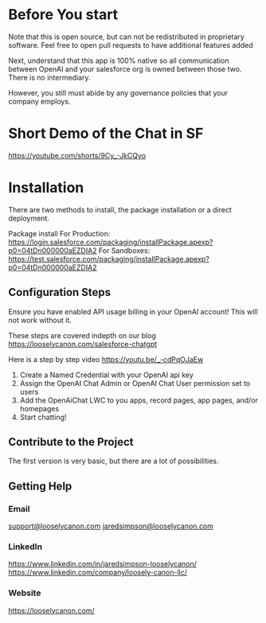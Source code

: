 # Before You start

Note that this is open source, but can not be redistributed in proprietary software. Feel free to open pull requests to have additional features added

Next, understand that this app is 100% native so all communication between OpenAI and your salesforce org is owned between those two.
There is no intermediary.

However, you still must abide by any governance policies that your company employs.

# Short Demo of the Chat in SF
https://youtube.com/shorts/9Cy_-JkCQyo

# Installation

There are two methods to install, the package installation or a direct deployment. 

Package install 
For Production: https://login.salesforce.com/packaging/installPackage.apexp?p0=04tDn000000aEZDIA2
For Sandboxes: https://test.salesforce.com/packaging/installPackage.apexp?p0=04tDn000000aEZDIA2

## Configuration Steps

Ensure you have enabled API usage billing in your OpenAI account! This will not work without it.

These steps are covered indepth on our blog
https://looselycanon.com/salesforce-chatgpt

Here is a step by step video
https://youtu.be/_-cdPqOJaEw


1. Create a Named Credential with your OpenAI api key
2. Assign the OpenAI Chat Admin or OpenAI Chat User permission set to users
3. Add the OpenAiChat LWC to you apps, record pages, app pages, and/or homepages
4. Start chatting!

## Contribute to the Project

The first version is very basic, but there are a lot of possibilities.

## Getting Help

### Email
support@looselycanon.com
jaredsimpson@looselycanon.com

### LinkedIn
https://www.linkedin.com/in/jaredsimpson-looselycanon/
https://www.linkedin.com/company/loosely-canon-llc/

### Website
https://looselycanon.com/
